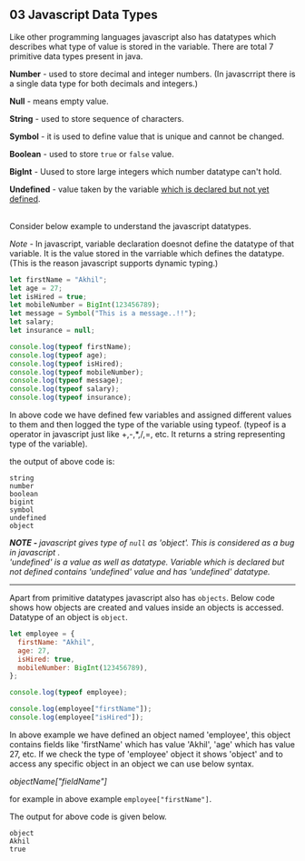## 03 Javascript Data Types

Like other programming languages javascript also has datatypes which describes what type of value is stored in the variable.
There are total 7 primitive data types present in java.

<strong>Number</strong> - used to store decimal and integer numbers. (In javascrript there is a single data type for both decimals and integers.)

<strong>Null</strong> - means empty value.

<strong>String</strong> - used to store sequence of characters.

<strong>Symbol</strong> - it is used to define value that is unique and cannot be changed.

<strong>Boolean</strong> - used to store `true` or `false` value.

<strong>BigInt</strong> - Uused to store large integers which number datatype can't hold.

<strong>Undefined</strong> - value taken by the variable <u>which is declared but not yet defined</u>.

<br>
Consider below example to understand the javascript datatypes.

<em>Note - </em> In javascript, variable declaration doesnot define the datatype of that variable. It is the value stored in the varriable which defines the datatype. (This is the reason javascript supports dynamic typing.)

```javascript
let firstName = "Akhil";
let age = 27;
let isHired = true;
let mobileNumber = BigInt(123456789);
let message = Symbol("This is a message..!!");
let salary;
let insurance = null;

console.log(typeof firstName);
console.log(typeof age);
console.log(typeof isHired);
console.log(typeof mobileNumber);
console.log(typeof message);
console.log(typeof salary);
console.log(typeof insurance);
```

In above code we have defined few variables and assigned different values to them and then logged the type of the variable using typeof. (typeof is a operator in javascript just like +,-,\*,/,=, etc. It returns a string representing type of the variable).

the output of above code is:

```
string
number
boolean
bigint
symbol
undefined
object
```

<em><strong>NOTE - </strong> javascript gives type of `null` as 'object'. This is considered as a bug in javascript .<br>
'undefined' is a value as well as datatype. Variable which is declared but not defined contains 'undefined' value and has 'undefined' datatype.</em>

<hr>

Apart from primitive datatypes javascript also has `objects`. Below code shows how objects are created and values inside an objects is accessed. Datatype of an object is `object`.

```javascript
let employee = {
  firstName: "Akhil",
  age: 27,
  isHired: true,
  mobileNumber: BigInt(123456789),
};

console.log(typeof employee);

console.log(employee["firstName"]);
console.log(employee["isHired"]);
```

In above example we have defined an object named 'employee', this object contains fields like 'firstName' which has value 'Akhil', 'age' which has value 27, etc. If we check the type of 'employee' object it shows 'object' and to access any specific object in an object we can use below syntax.

<em>objectName["fieldName"]</em>

for example in above example `employee["firstName"]`.

The output for above code is given below.

```
object
Akhil
true
```
